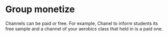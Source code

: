 # Group monetize

Channels can be paid or free. For example, Chanel to inform students its free sample and a channel of your aerobics class that held in is a paid one.
